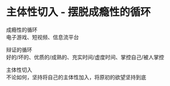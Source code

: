 # 主体性切入 - 摆脱成瘾性的循环

成瘾性的循环  
电子游戏、短视频、信息流平台

辩证的循环  
好的/坏的、优质的/成熟的、充实时间/虚度时间、掌控自己/被人掌控

主体性切入  
不论如何，坚持将自己的主体性加入，将原初的欲望坚持到底
